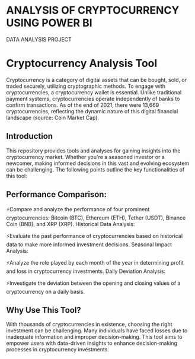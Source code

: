# ANALYSIS OF CRYPTOCURRENCY USING POWER BI
DATA ANALYSIS PROJECT 

# Cryptocurrency Analysis Tool
Cryptocurrency is a category of digital assets that can be bought, sold, or traded securely, utilizing cryptographic methods. To engage with cryptocurrencies, a cryptocurrency wallet is essential. Unlike traditional payment systems, cryptocurrencies operate independently of banks to confirm transactions. As of the end of 2021, there were 13,669 cryptocurrencies, reflecting the dynamic nature of this digital financial landscape (source: Coin Market Cap).

## Introduction
This repository provides tools and analyses for gaining insights into the cryptocurrency market. Whether you're a seasoned investor or a newcomer, making informed decisions in this vast and evolving ecosystem can be challenging. The following points outline the key functionalities of this tool:

## Performance Comparison:

⚡Compare and analyze the performance of four prominent cryptocurrencies: Bitcoin (BTC), Ethereum (ETH), Tether (USDT), Binance Coin (BNB), and XRP (XRP).
Historical Data Analysis:

⚡Evaluate the past performance of cryptocurrencies based on historical data to make more informed investment decisions.
Seasonal Impact Analysis:

⚡Analyze the role played by each month of the year in determining profit and loss in cryptocurrency investments.
Daily Deviation Analysis:

⚡Investigate the deviation between the opening and closing values of a cryptocurrency on a daily basis.

## Why Use This Tool?
With thousands of cryptocurrencies in existence, choosing the right investment can be challenging. Many individuals have faced losses due to inadequate information and improper decision-making. This tool aims to empower users with data-driven insights to enhance decision-making processes in cryptocurrency investments.




